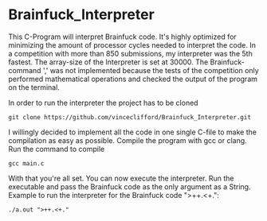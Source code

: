 
# Brainfuck_Interpreter

This C-Program will interpret Brainfuck code. It's highly optimized for minimizing the amount of processor cycles needed to interpret the code. In a competition with more than 850 submissions, my interpreter was the 5th fastest. The array-size of the Interpreter is set at 30000. The Brainfuck-command ',' was not implemented because the tests of the competition only performed mathematical operations and checked the output of the program on the terminal.


In order to run the interpreter the project has to be cloned
```
git clone https://github.com/vinceclifford/Brainfuck_Interpreter.git
```

I willingly decided to implement all the code in one single C-file to make the compilation as easy as possible. Compile the program with gcc or clang. Run the command to compile

````
gcc main.c
````

With that you're all set. You can now execute the interpreter. Run the executable and pass the Brainfuck code as the only argument as a String. Example to run the interpreter for the Brainfuck code ">++.<+.": 
````
./a.out ">++.<+."
````
